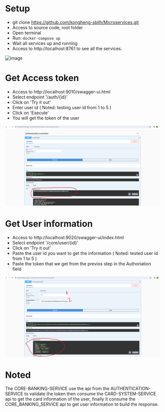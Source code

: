 # Setup

* git clone https://github.com/kongheng-sbilh/Microservices.git
* Access to source code, root folder
* Open terminal
* Run: `docker-compose up`
* Wait all services up and running
* Access to http://localhost:8761 to see all the services.

![image](https://github.com/kongheng-sbilh/Microservices/assets/162537849/5cd5463e-47e4-4d03-860b-bc26c8ee6f8b)


# Get Access token

* Access to http://localhost:9010/swagger-ui.html
* Select endpoint '/auth/{id}'
* Click on 'Try it out'
* Enter user id ( Noted: testing user id from 1 to 5 )
* Click on 'Execute'
* You will get the token of the user

![img.png](img.png)

# Get User information

* Access to http://localhost:9020/swagger-ui/index.html
* Select endpoint '/core/user/{id}'
* Click on 'Try it out'
* Paste the user id you want to get the information ( Noted: tested user id from 1 to 5 )
* Paste the token that we get from the previos step in the Authoriation field

![img_1.png](img_1.png)




# Noted

The CORE-BANKING-SERVICE use the api from the AUTHENTICATION-SERVICE to validate the token then consume the CARD-SYSTEM-SERVICE api to get the card information of the user, finally it consume the CORE_BANKING_SERVICE api to get user information to build the response. 
